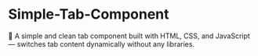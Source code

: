 # Simple-Tab-Component
🧩 A simple and clean tab component built with HTML, CSS, and JavaScript — switches tab content dynamically without any libraries.
